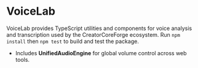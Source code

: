 # VoiceLab

VoiceLab provides TypeScript utilities and components for voice analysis and transcription used by the CreatorCoreForge ecosystem. Run `npm install` then `npm test` to build and test the package.
- Includes **UnifiedAudioEngine** for global volume control across web tools.
